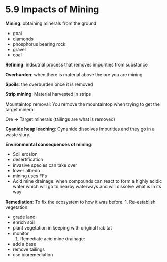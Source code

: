 # 5.9 Impacts of Mining

**Mining**: obtaining minerals from the ground

* goal
* diamonds
* phosphorus bearing rock
* gravel
* coal

**Refining**: indsutrial process that removes impurities from substance

**Overburden**: when there is material above the ore you are mining

**Spoils**: the overburden once it is removed

**Strip mining**: Material harvested in strips

Mountaintop removal: You remove the mountaintop when trying to get the target mineral

Ore -&gt; Target minerals \(tailings are what is removed\)

**Cyanide heap leaching**: Cynanide dissolves impurities and they go in a waste slury.

**Environmental consequences of mining**:

* Soil erosion 
* desertification
* invasive species can take over
* lower albedo
* mining uses FFs
* Acid mine drainage: when compounds can react to form a highly acidic water which will go to nearby waterways and will dissolve what is in its way

**Remediation**: To fix the ecosystem to how it was before. 1. Re-establish vegetation:

* grade land
* enrich soil
* plant vegetation in keeping with original habitat
* monitor
  1. Remediate acid mine drainage:
* add a base
* remove tailings
* use bioremediation


